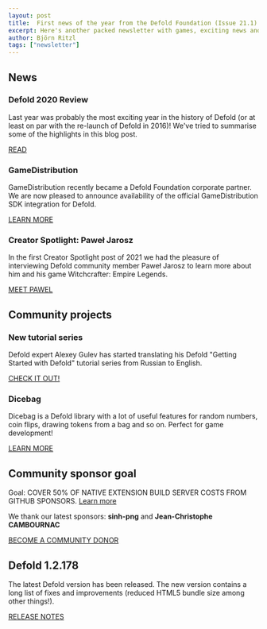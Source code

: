 ```yaml
---
layout: post
title:  First news of the year from the Defold Foundation (Issue 21.1)
excerpt: Here's another packed newsletter with games, exciting news and the latest release notes.
author: Björn Ritzl
tags: ["newsletter"]
---
```


## News

### Defold 2020 Review
Last year was probably the most exciting year in the history of Defold (or at least on par with the re-launch of Defold in 2016)! We've tried to summarise some of the highlights in this blog post.

[READ](https://defold.com/2021/01/04/Defold-in-2020-A-Year-in-Review)


### GameDistribution
GameDistribution recently became a Defold Foundation corporate partner. We are now pleased to announce availability of the official GameDistribution SDK integration for Defold.

[LEARN MORE](https://forum.defold.com/t/gamedistribution-sdk-integration-for-defold-is-now-available/67224)


### Creator Spotlight: Paweł Jarosz
In the first Creator Spotlight post of 2021 we had the pleasure of interviewing Defold community member Paweł Jarosz to learn more about him and his game Witchcrafter: Empire Legends.

[MEET PAWEL](https://defold.com/2021/01/06/Creator-spotlight-Pawel-Jarosz)


## Community projects

### New tutorial series
Defold expert Alexey Gulev has started translating his Defold "Getting Started with Defold" tutorial series from Russian to English.

[CHECK IT OUT!](https://agulev.com/en/defold-s-chego-nachat-lua)


### Dicebag
Dicebag is a Defold library with a lot of useful features for random numbers, coin flips, drawing tokens from a bag and so on. Perfect for game development!

[LEARN MORE](https://defold.com/assets/dicebag)


## Community sponsor goal
Goal: COVER 50% OF NATIVE EXTENSION BUILD SERVER COSTS FROM GITHUB SPONSORS. [Learn more](https://github.com/sponsors/defold)

We thank our latest sponsors: **sinh-png** and **Jean-Christophe CAMBOURNAC**

[BECOME A COMMUNITY DONOR](https://github.com/sponsors/defold)


## Defold 1.2.178
The latest Defold version has been released. The new version contains a long list of fixes and improvements (reduced HTML5 bundle size among other things!).

[RELEASE NOTES](https://forum.defold.com/t/defold-1-2-178-has-been-released)
